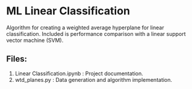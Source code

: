 # ML Linear Classification
Algorithm for creating a weighted average hyperplane for linear classification. Included is performance comparison with a linear support vector machine (SVM).

## Files:
1) Linear Classification.ipynb : Project documentation.
2) wtd_planes.py : Data generation and algorithm implementation.

